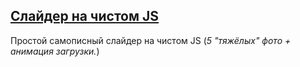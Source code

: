 ## [Cлайдер на чистом JS](https://woodward42.github.io/JavaScript/project-0/)

Простой самописный слайдер на чистом JS
(_5 "тяжёлых" фото + анимация загрузки._)
